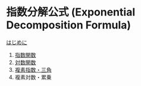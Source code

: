 # 指数分解公式 (Exponential Decomposition Formula)

[はじめに](preface.md)
1. [指数関数](1_exp.md)
2. [対数関数](2_log.md)
3. [複素指数・三角](3_trigexp.md)  
4. 複素対数・累乗  
